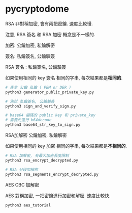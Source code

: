 # pycryptodome

RSA 非對稱加密, 會有兩把密鑰. 速度比較慢.

注意, RSA 簽名 和 RSA 加密 概念是不一樣的.

加密: 公鑰加密, 私鑰解密

簽名: 私鑰簽名, 公鑰驗簽

RSA 簽名 : 私鑰簽名, 公鑰驗簽

如果使用相同的 key 簽名 相同的字串, 每次結果都是**相同的**.

```python
# 產生 公鑰 私鑰 ( PEM or DER )
python3 generator_public_private_key.py

# 測試 私鑰簽名, 公鑰驗簽
python3 sign_and_verify_sign.py

# base64 編碼的 public key 和 private_key
# 需要先進行 b64decode
python3 base64_str_key_to_sign.py
```

RSA加解密 公鑰加密, 私鑰解密

如果使用相同的 key 加密 相同的字串, 每次結果都是**不相同的**.

```python
# RSA 加解密, 有最大加密長度限制
python3 rsa_encrypt_decrypted.py

# RSA 分段加解密
python3 rsa_segments_encrypt_decrypted.py
```

AES CBC 加解密

AES 對稱加密, 一把密鑰進行加密和解密. 速度比較快.

```python
python3 aes_tutorial
```